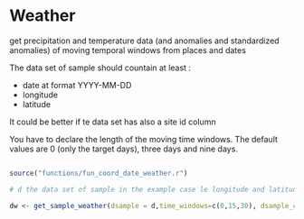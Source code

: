 # Weather
get precipitation and temperature data (and anomalies and standardized anomalies) of moving temporal windows from places and dates 




The data set of sample should countain at least : 
 - date at format YYYY-MM-DD
 - longitude
 - latitude
 
It could be better if te data set has also a site id column


You have to declare the length of the moving time windows. The
default values are 0 (only the target days), three days and nine
days. 


```R

source("functions/fun_coord_date_weather.r")

# d the data set of sample in the example case le longitude and latitude column are named longitude_grid_wgs84 and latitude"="latitude_grid_wgs84 respectively. 

dw <- get_sample_weather(dsample = d,time_windows=c(0,15,30), dsample_colnames = c("date"="date", "longitude"="longitude_grid_wgs84", "latitude"="latitude_grid_wgs84"),nc_rep=[weather_data_directory],  var=c("precipitation","mean_temp"),output=TRUE,save=TRUE,fileouput=[file_name_to_save_weather])



```
